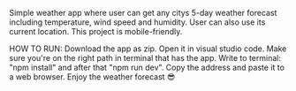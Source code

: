 Simple weather app where user can get any citys 5-day weather forecast including temperature, wind speed and humidity. User can also use its current location. This project is mobile-friendly.

HOW TO RUN:
Download the app as zip.
Open it in visual studio code.
Make sure you're on the right path in terminal that has the app. 
Write to terminal: "npm install" and after that "npm run dev".
Copy the address and paste it to a web browser.
Enjoy the weather forecast 😎
